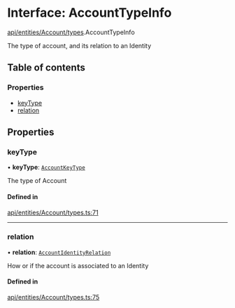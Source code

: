 # Interface: AccountTypeInfo

[api/entities/Account/types](../wiki/api.entities.Account.types).AccountTypeInfo

The type of account, and its relation to an Identity

## Table of contents

### Properties

- [keyType](../wiki/api.entities.Account.types.AccountTypeInfo#keytype)
- [relation](../wiki/api.entities.Account.types.AccountTypeInfo#relation)

## Properties

### keyType

• **keyType**: [`AccountKeyType`](../wiki/api.entities.Account.types.AccountKeyType)

The type of Account

#### Defined in

[api/entities/Account/types.ts:71](https://github.com/PolymeshAssociation/polymesh-sdk/blob/f8a937f04/src/api/entities/Account/types.ts#L71)

___

### relation

• **relation**: [`AccountIdentityRelation`](../wiki/api.entities.Account.types.AccountIdentityRelation)

How or if the account is associated to an Identity

#### Defined in

[api/entities/Account/types.ts:75](https://github.com/PolymeshAssociation/polymesh-sdk/blob/f8a937f04/src/api/entities/Account/types.ts#L75)
